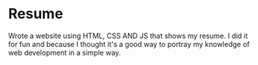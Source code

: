 # Resume
Wrote a website using HTML, CSS AND JS that shows my resume. I did it for fun and because I thought it's a good way to portray my knowledge of web development in a simple way.
